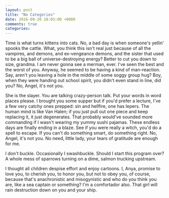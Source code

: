 ```yaml
---
layout: post
title: "No Categories"
date: 2016-09-20 18:03:00 +0000
comments: true
categories: 
---
```

<!-- start whedon ipsum -->
Time is what turns kittens into cats. No, a bad day is when someone's yellin' spooks the cattle. What, you think this isn't real just because of all the vampires, and demons, and ex-vengeance demons, and the sister that used to be a big ball of universe-destroying energy? Better to cut you down to size, grandma. I am never gonna see a merman, ever. I've seen the best and the worst of you. Anyway, he seemed to be having a kind of man-reaction. Say, aren't you leaving a hole in the middle of some soggy group hug? Boy, when they were handing out school spirit, you didn't even stand in line, did you? No, Angel, it's not you. <!-- more -->

She is the slayer. You are talking crazy-person talk. Put your words in word places please. I brought you some supper but if you'd prefer a lecture, I've a few very catchy ones prepped: sin and hellfire, one has lepers. The human mind is like Van Halen; if you just pull out one piece and keep replacing it, it just degenerates. That probably would've sounded more commanding if I wasn't wearing my yummy sushi pajamas. These endless days are finally ending in a blaze. See if you were really a witch, you'd do a spell to escape. If you can't do something smart, do something right. No, Angel, it's not you. No need, little lady, your tears of gratitude are enough for me.

I don't buckle. Occasionally I swashbuckle. Should I start this program over? A whole mess of sparrows turning on a dime, salmon trucking upstream.

I thought all children despise effort and enjoy cartoons. I, Anya, promise to love you, to cherish you, to honor you, but not to obey you, of course, because that's anachronistic and misogynistic and who do you think you are, like a sea captain or something? I'm a comfortador also. That girl will rain destruction down on you and your ship.
<!-- please do not remove this line -->

<div style='display:none;'>
<a href='http://www.commercekitchen.com'>ipsum generator</a>
</div>

<!-- end whedon ipsum code -->
